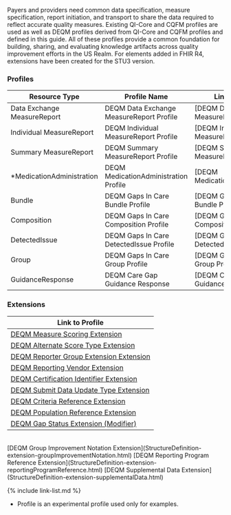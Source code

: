 
Payers and providers need common data specification, measure specification, report initiation, and transport to share the data required to reflect accurate quality measures. Existing QI-Core and CQFM profiles are used as well as DEQM profiles derived from QI-Core and CQFM profiles and defined in this guide. All of these profiles provide a common foundation for building, sharing, and evaluating knowledge artifacts across quality improvement efforts in the US Realm.  For elements added in FHIR R4, extensions have been created for the STU3 version.

### Profiles

|Resource Type|Profile Name|Link to Profile|
|---|---|---|
|Data Exchange MeasureReport|DEQM Data Exchange MeasureReport Profile|[DEQM Data Exchange MeasureReport Profile]|
|Individual MeasureReport|DEQM Individual MeasureReport Profile|[DEQM Individual MeasureReport Profile]|
|Summary MeasureReport|DEQM Summary MeasureReport Profile|[DEQM Summary MeasureReport Profile]|
|*MedicationAdministration|DEQM MedicationAdministration Profile|[DEQM MedicationAdministration]|
|Bundle|DEQM Gaps In Care Bundle Profile|[DEQM Gaps In Care Bundle Profile]|
|Composition|DEQM Gaps In Care Composition Profile|[DEQM Gaps In Care Composition Profile]|
|DetectedIssue|DEQM Gaps In Care DetectedIssue Profile|[DEQM Gaps In Care DetectedIssue Profile]|
|Group|DEQM Gaps In Care Group Profile|[DEQM Gaps In Care Group Profile]|
|GuidanceResponse|DEQM Care Gap Guidance Response|[DEQM Care Gap Guidance Response]|

### Extensions

| Link to Profile                                                                                       |
|-------------------------------------------------------------------------------------------------------|
| [DEQM Measure Scoring Extension](StructureDefinition-extension-measureScoring.html)                   |
| [DEQM Alternate Score Type Extension](StructureDefinition-extension-alternateScoreType.html)          |
| [DEQM Reporter Group Extension Extension](StructureDefinition-extension-reporterGroup.html)           |
| [DEQM Reporting Vendor Extension](StructureDefinition-extension-reportingVendor.html)                 |
| [DEQM Certification Identifier Extension](StructureDefinition-extension-certificationIdentifier.html) |
| [DEQM Submit Data Update Type Extension](StructureDefinition-extension-submitDataUpdateType.html)     |
| [DEQM Criteria Reference Extension](StructureDefinition-extension-criteriaReference.html)             |
| [DEQM Population Reference Extension](StructureDefinition-extension-populationReference.html)         |
| [DEQM Gap Status Extension (Modifier)](StructureDefinition-extension-gapStatus.html)                  |

<br />

<div class="new-content" markdown="1">
[DEQM Group Improvement Notation Extension](StructureDefinition-extension-groupImprovementNotation.html)   
[DEQM Reporting Program Reference Extension](StructureDefinition-extension-reportingProgramReference.html)  
[DEQM Supplemental Data Extension](StructureDefinition-extension-supplementalData.html)  
</div>

{% include link-list.md %}


* Profile is an experimental profile used only for examples.
